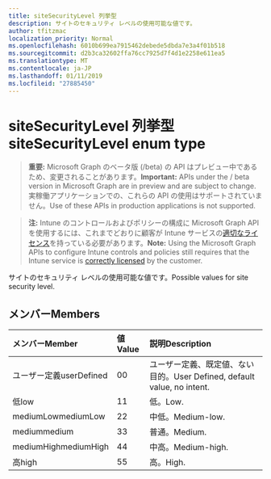 ```yaml
---
title: siteSecurityLevel 列挙型
description: サイトのセキュリティ レベルの使用可能な値です。
author: tfitzmac
localization_priority: Normal
ms.openlocfilehash: 6010b699ea7915462debede5dbda7e3a4f01b518
ms.sourcegitcommit: d2b3ca32602ffa76cc7925d7f4d1e2258e611ea5
ms.translationtype: MT
ms.contentlocale: ja-JP
ms.lasthandoff: 01/11/2019
ms.locfileid: "27885450"
---
```

# <a name="sitesecuritylevel-enum-type"></a><span data-ttu-id="d032a-103">siteSecurityLevel 列挙型</span><span class="sxs-lookup"><span data-stu-id="d032a-103">siteSecurityLevel enum type</span></span>

> <span data-ttu-id="d032a-104">**重要:** Microsoft Graph のベータ版 (/beta) の API はプレビュー中であるため、変更されることがあります。</span><span class="sxs-lookup"><span data-stu-id="d032a-104">**Important:** APIs under the / beta version in Microsoft Graph are in preview and are subject to change.</span></span> <span data-ttu-id="d032a-105">実稼働アプリケーションでの、これらの API の使用はサポートされていません。</span><span class="sxs-lookup"><span data-stu-id="d032a-105">Use of these APIs in production applications is not supported.</span></span>

> <span data-ttu-id="d032a-106">**注:** Intune のコントロールおよびポリシーの構成に Microsoft Graph API を使用するには、これまでどおりに顧客が Intune サービスの[適切なライセンス](https://go.microsoft.com/fwlink/?linkid=839381)を持っている必要があります。</span><span class="sxs-lookup"><span data-stu-id="d032a-106">**Note:** Using the Microsoft Graph APIs to configure Intune controls and policies still requires that the Intune service is [correctly licensed](https://go.microsoft.com/fwlink/?linkid=839381) by the customer.</span></span>

<span data-ttu-id="d032a-107">サイトのセキュリティ レベルの使用可能な値です。</span><span class="sxs-lookup"><span data-stu-id="d032a-107">Possible values for site security level.</span></span>
## <a name="members"></a><span data-ttu-id="d032a-108">メンバー</span><span class="sxs-lookup"><span data-stu-id="d032a-108">Members</span></span>
|<span data-ttu-id="d032a-109">メンバー</span><span class="sxs-lookup"><span data-stu-id="d032a-109">Member</span></span>|<span data-ttu-id="d032a-110">値</span><span class="sxs-lookup"><span data-stu-id="d032a-110">Value</span></span>|<span data-ttu-id="d032a-111">説明</span><span class="sxs-lookup"><span data-stu-id="d032a-111">Description</span></span>|
|:---|:---|:---|
|<span data-ttu-id="d032a-112">ユーザー定義</span><span class="sxs-lookup"><span data-stu-id="d032a-112">userDefined</span></span>|<span data-ttu-id="d032a-113">0</span><span class="sxs-lookup"><span data-stu-id="d032a-113">0</span></span>|<span data-ttu-id="d032a-114">ユーザー定義、既定値、ない目的。</span><span class="sxs-lookup"><span data-stu-id="d032a-114">User Defined, default value, no intent.</span></span>|
|<span data-ttu-id="d032a-115">低</span><span class="sxs-lookup"><span data-stu-id="d032a-115">low</span></span>|<span data-ttu-id="d032a-116">1</span><span class="sxs-lookup"><span data-stu-id="d032a-116">1</span></span>|<span data-ttu-id="d032a-117">低。</span><span class="sxs-lookup"><span data-stu-id="d032a-117">Low.</span></span>|
|<span data-ttu-id="d032a-118">mediumLow</span><span class="sxs-lookup"><span data-stu-id="d032a-118">mediumLow</span></span>|<span data-ttu-id="d032a-119">2</span><span class="sxs-lookup"><span data-stu-id="d032a-119">2</span></span>|<span data-ttu-id="d032a-120">中低。</span><span class="sxs-lookup"><span data-stu-id="d032a-120">Medium-low.</span></span>|
|<span data-ttu-id="d032a-121">medium</span><span class="sxs-lookup"><span data-stu-id="d032a-121">medium</span></span>|<span data-ttu-id="d032a-122">3</span><span class="sxs-lookup"><span data-stu-id="d032a-122">3</span></span>|<span data-ttu-id="d032a-123">普通。</span><span class="sxs-lookup"><span data-stu-id="d032a-123">Medium.</span></span>|
|<span data-ttu-id="d032a-124">mediumHigh</span><span class="sxs-lookup"><span data-stu-id="d032a-124">mediumHigh</span></span>|<span data-ttu-id="d032a-125">4</span><span class="sxs-lookup"><span data-stu-id="d032a-125">4</span></span>|<span data-ttu-id="d032a-126">中高。</span><span class="sxs-lookup"><span data-stu-id="d032a-126">Medium-high.</span></span>|
|<span data-ttu-id="d032a-127">高</span><span class="sxs-lookup"><span data-stu-id="d032a-127">high</span></span>|<span data-ttu-id="d032a-128">5</span><span class="sxs-lookup"><span data-stu-id="d032a-128">5</span></span>|<span data-ttu-id="d032a-129">高。</span><span class="sxs-lookup"><span data-stu-id="d032a-129">High.</span></span>|





